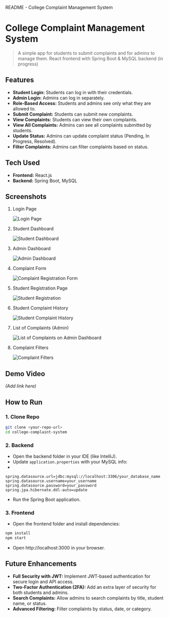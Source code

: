 README - College Complaint Management System

# College Complaint Management System

> A simple app for students to submit complaints and for admins to manage them.
> React frontend with Spring Boot & MySQL backend (in progress)

## Features

- **Student Login:** Students can log in with their credentials.
- **Admin Login:** Admins can log in separately.
- **Role-Based Access:** Students and admins see only what they are allowed to.
- **Submit Complaint:** Students can submit new complaints.
- **View Complaints:** Students can view their own complaints.
- **View All Complaints:** Admins can see all complaints submitted by students.
- **Update Status:** Admins can update complaint status (Pending, In Progress, Resolved).
- **Filter Complaints:** Admins can filter complaints based on status.

## Tech Used

- **Frontend:** React.js
- **Backend:** Spring Boot, MySQL

## Screenshots

1. Login Page
   
   ![Login Page](./Images/LoginPage.png)
   
2. Student Dashboard
   
   ![Student Dashboard](./Images/StudentDashboard.png)
   
3. Admin Dashboard
   
   ![Admin Dashboard](./Images/AdminDashboard.png)
   
4. Complaint Form
   
   ![Complaint Registration Form](./Images/ComplaintRegistrationForm.png)

5. Student Registration Page
   
   ![Student Registration](./Images/StudentRegistrationPage.png)
   
6. Student Complaint History
   
   ![Student Complaint History](./Images/StudentComplaintHistory.png)
   
7. List of Complaints (Admin)
   
   ![List of Complaints on Admin Dashboard](./Images/ListOfComplaintsOnAdminDashboard.png)
   
8. Complaint Filters
   
   ![Complaint Filters](./Images/ComplaintFilters.png)   
   

## Demo Video
*(Add link here)*

## How to Run

### 1. Clone Repo
```bash
git clone <your-repo-url>
cd college-complaint-system
```

### 2. Backend
- Open the backend folder in your IDE (like IntelliJ).
- Update `application.properties` with your MySQL info:
- 
```properties
spring.datasource.url=jdbc:mysql://localhost:3306/your_database_name
spring.datasource.username=your_username
spring.datasource.password=your_password
spring.jpa.hibernate.ddl-auto=update
```
- Run the Spring Boot application.

### 3. Frontend
- Open the frontend folder and install dependencies:

```bash
npm install
npm start
```
- Open http://localhost:3000 in your browser.

## Future Enhancements

- **Full Security with JWT:** Implement JWT-based authentication for secure login and API access.
- **Two-Factor Authentication (2FA):** Add an extra layer of security for both students and admins.
- **Search Complaints:** Allow admins to search complaints by title, student name, or status.
- **Advanced Filtering:** Filter complaints by status, date, or category.

